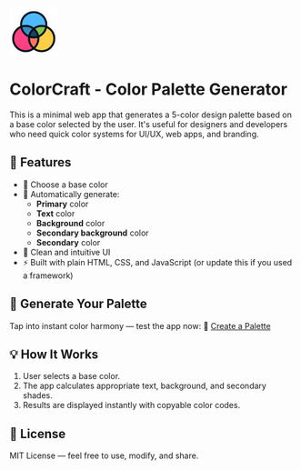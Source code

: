 <img src="favicon.svg" width="85px" alt="">
<h1> ColorCraft - Color Palette Generator </h1>

This is a minimal web app that generates a 5-color design palette based on a base color selected by the user. It's useful for designers and developers who need quick color systems for UI/UX, web apps, and branding.

## 🚀 Features

- 🎯 Choose a base color
- 🎨 Automatically generate:
  - **Primary** color
  - **Text** color
  - **Background** color
  - **Secondary background** color
  - **Secondary** color
- 🌈 Clean and intuitive UI
- ⚡ Built with plain HTML, CSS, and JavaScript (or update this if you used a framework)

## 🌈 Generate Your Palette

Tap into instant color harmony — test the app now:
🎨 [Create a Palette](https://yasinc2.github.io/ColorCraft-Color-Palette-Generator/)


## 💡 How It Works

1. User selects a base color.
2. The app calculates appropriate text, background, and secondary shades.
3. Results are displayed instantly with copyable color codes.

## 📜 License

MIT License — feel free to use, modify, and share.
